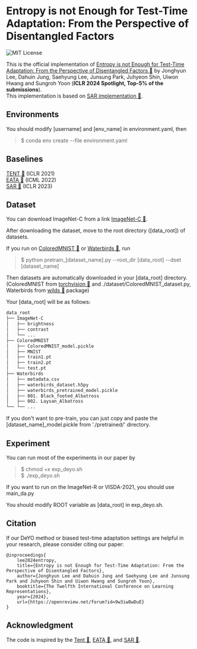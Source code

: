# Entropy is not Enough for Test-Time Adaptation: From the Perspective of Disentangled Factors
![MIT License](https://img.shields.io/badge/license-MIT-blue.svg)  

This is the official implementation of [Entropy is not Enough for Test-Time Adaptation: From the Perspective of Disentangled Factors 🔗](https://openreview.net/forum?id=9w3iw8wDuE) 
by Jonghyun Lee, Dahuin Jung, Saehyung Lee, Junsung Park, Juhyeon Shin, Uiwon Hwang and Sungroh Yoon (**ICLR 2024 Spotlight, Top-5% of the submissions**).  
This implementation is based on [SAR implementation 🔗](https://github.com/mr-eggplant/SAR).

## Environments  

You should modify [username] and [env_name] in environment.yaml, then  
> $ conda env create --file environment.yaml  

## Baselines  
[TENT 🔗](https://arxiv.org/abs/2006.10726) (ICLR 2021)  
[EATA 🔗](https://arxiv.org/abs/2204.02610) (ICML 2022)  
[SAR 🔗](https://arxiv.org/abs/2302.12400) (ICLR 2023)  

## Dataset
You can download ImageNet-C from a link [ImageNet-C 🔗](https://zenodo.org/record/2235448).  

After downloading the dataset, move to the root directory ([data_root]) of datasets.  

If you run on [ColoredMNIST 🔗](https://arxiv.org/abs/1907.02893) or [Waterbirds 🔗](https://arxiv.org/abs/1911.08731), run  
> $ python pretrain_[dataset_name].py --root_dir [data_root] --dset [dataset_name]

Then datasets are automatically downloaded in your [data_root] directory.  
(ColoredMNIST from [torchvision 🔗](https://pytorch.org/vision/stable/index.html) and ./dataset/ColoredMNIST_dataset.py, Waterbirds from [wilds 🔗](https://pypi.org/project/wilds/) package)

Your [data_root] will be as follows:
```bash
data_root
├── ImageNet-C
│   ├── brightness
│   ├── contrast
│   └── ...
├── ColoredMNIST
│   ├── ColoredMNIST_model.pickle
│   ├── MNIST
│   ├── train1.pt
│   ├── train2.pt
│   └── test.pt
├── Waterbirds
│   ├── metadata.csv
│   ├── waterbirds_dataset.h5py
│   ├── waterbirds_pretrained_model.pickle
│   ├── 001. Black_footed_Albatross
│   ├── 002. Laysan_Albatross
└── └── ...
```
If you don't want to pre-train, you can just copy and paste the [dataset_name]_model.pickle from './pretrained/' directory.

## Experiment

You can run most of the experiments in our paper by  
> $ chmod +x exp_deyo.sh  
> $ ./exp_deyo.sh  

If you want to run on the ImageNet-R or VISDA-2021, you should use main_da.py

You should modify ROOT variable as [data_root] in exp_deyo.sh.  

## Citation
If our DeYO method or biased test-time adaptation settings are helpful in your research, please consider citing our paper:
```
@inproceedings{
    lee2024entropy,
    title={Entropy is not Enough for Test-Time Adaptation: From the Perspective of Disentangled Factors},
    author={Jonghyun Lee and Dahuin Jung and Saehyung Lee and Junsung Park and Juhyeon Shin and Uiwon Hwang and Sungroh Yoon},
    booktitle={The Twelfth International Conference on Learning Representations},
    year={2024},
    url={https://openreview.net/forum?id=9w3iw8wDuE}
}
```

## Acknowledgment
The code is inspired by the [Tent 🔗](https://github.com/DequanWang/tent), [EATA 🔗](https://github.com/mr-eggplant/EATA), and [SAR 🔗](https://github.com/mr-eggplant/SAR).
